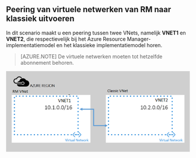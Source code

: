 ## Peering van virtuele netwerken van RM naar klassiek uitvoeren

In dit scenario maakt u een peering tussen twee VNets, namelijk **VNET1** en **VNET2**, die respectievelijk bij het Azure Resource Manager-implementatiemodel en het klassieke implementatiemodel horen.

> [AZURE.NOTE] De virtuele netwerken moeten tot hetzelfde abonnement behoren.

![implementatiescenario asm naar arm](./media/virtual-networks-create-vnetpeering-scenario-asmtoarm-include/figure01.PNG)


<!--HONumber=Sep16_HO3-->


